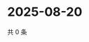 # 2025-08-20

共 0 条

<!-- BEGIN ZHIHUQUESTIONS -->
<!-- 最后更新时间 Wed Aug 20 2025 00:14:19 GMT+0800 (China Standard Time) -->

<!-- END ZHIHUQUESTIONS -->
